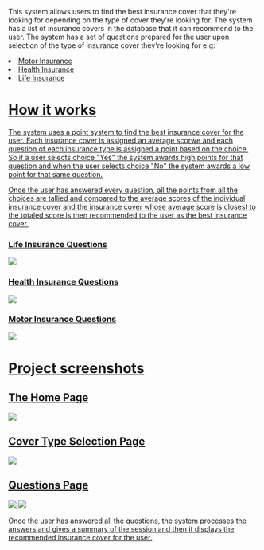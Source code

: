 <p>This system allows users to find the best insurance cover that they're looking for depending on the type of cover they're looking for. The system has a list of insurance covers in the database that it can recommend to the user. The system has a set of questions prepared for the user upon selection of the type of insurance cover they're looking for e.g:</p>
<u>
<li>Motor Insurance</li>
<li>Health Insurance</li>
<li>Life Insurance</li>
</ul>
<h1>How it works</h1>
<p>The system uses a point system to find the best insurance cover for the user. Each insurance cover is assigned an average scorwe and each question of each insurance type is assigned a point based on the choice. So if a user selects choice "Yes" the system awards high points for that question and when the user selects choice "No" the system awards a low point for that same question.</p>
<p>Once the user has answered every question, all the points from all the choices are tallied and compared to the average scores of the individual insurance cover and the insurance cover whose average score is closest to the totaled score is then recommended to the user as the best insurance cover.</p>
<h3>Life Insurance Questions</h3>
<img src="https://user-images.githubusercontent.com/63863253/189724554-7bcebaaf-406b-496f-b0fc-27a82bcdab79.png">
<h3>Health Insurance Questions</h3>
<img src="https://user-images.githubusercontent.com/63863253/189724915-2f5fde68-374b-410b-9fb7-a8c556a8bbff.png">
<h3>Motor Insurance Questions</h3>
<img src="https://user-images.githubusercontent.com/63863253/189725205-79948d83-831a-4609-9ac3-a93622dcb8dd.png">
<h1>Project screenshots</h1>
<h2>The Home Page</h2>
<img src="https://user-images.githubusercontent.com/63863253/189725785-342c861a-8d81-400c-a808-36bd7d4e8c83.png">
<h2>Cover Type Selection Page</h2>
<img src="https://user-images.githubusercontent.com/63863253/189726021-42a038ea-fe5e-4b58-af8c-392090a732cc.png">
<h2>Questions Page</h2>
<img src="https://user-images.githubusercontent.com/63863253/189726525-9ce1d8f1-4262-4b3a-a16c-941134bf281e.png">
<img src="https://user-images.githubusercontent.com/63863253/189726691-8cda15f4-e0cd-4bc0-a4c6-99eada6457ab.png">
<p>Once the user has answered all the questions, the system processes the answers and gives a summary of the session and then it displays the recommended insurance cover for the user.</p>

